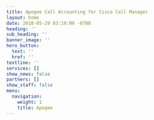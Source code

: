 ```yaml
---
title: Apogee Call Accounting for Cisco Call Manager
layout: home
date: 2018-05-29 03:19:09 -0700
heading: ''
sub_heading: ''
banner_image: ''
hero_button:
  text: ''
  href: ''
textline: ''
services: []
show_news: false
partners: []
show_staff: false
menu:
  navigation:
    weight: 1
    title: Apogee
---
```

